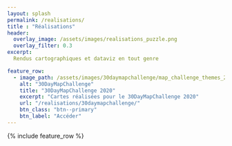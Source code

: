 ```yaml
---
layout: splash
permalink: /realisations/
title : "Réalisations"   
header:
  overlay_image: /assets/images/realisations_puzzle.png
  overlay_filter: 0.3
excerpt:
  Rendus cartographiques et dataviz en tout genre

feature_row:
  - image_path: /assets/images/30daymapchallenge/map_challenge_themes_2020_ac.jpg
    alt: "30DayMapChallenge"
    title: "30DayMapChallenge 2020"
    excerpt: "Cartes réalisées pour le 30DayMapChallenge 2020"
    url: "/realisations/30daymapchallenge/"
    btn_class: "btn--primary"
    btn_label: "Accéder"
---
```


{% include feature_row %}
